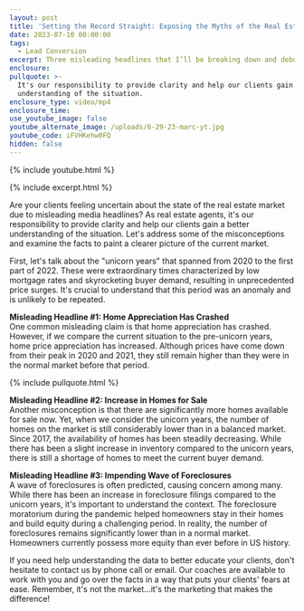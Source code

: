 ```yaml
---
layout: post
title: 'Setting the Record Straight: Exposing the Myths of the Real Estate Industry'
date: 2023-07-10 00:00:00
tags:
  - Lead Conversion
excerpt: Three misleading headlines that I’ll be breaking down and debunking.
enclosure:
pullquote: >-
  It's our responsibility to provide clarity and help our clients gain a better
  understanding of the situation.
enclosure_type: video/mp4
enclosure_time:
use_youtube_image: false
youtube_alternate_image: /uploads/6-29-23-marc-yt.jpg
youtube_code: iFVHKehw0FQ
hidden: false
---
```

{% include youtube.html %}

{% include excerpt.html %}

Are your clients feeling uncertain about the state of the real estate market due to misleading media headlines? As real estate agents, it's our responsibility to provide clarity and help our clients gain a better understanding of the situation. Let's address some of the misconceptions and examine the facts to paint a clearer picture of the current market.

First, let's talk about the "unicorn years" that spanned from 2020 to the first part of 2022. These were extraordinary times characterized by low mortgage rates and skyrocketing buyer demand, resulting in unprecedented price surges. It's crucial to understand that this period was an anomaly and is unlikely to be repeated.

**Misleading Headline \#1: Home Appreciation Has Crashed**<br>One common misleading claim is that home appreciation has crashed. However, if we compare the current situation to the pre-unicorn years, home price appreciation has increased. Although prices have come down from their peak in 2020 and 2021, they still remain higher than they were in the normal market before that period.

{% include pullquote.html %}

**Misleading Headline \#2: Increase in Homes for Sale**<br>Another misconception is that there are significantly more homes available for sale now. Yet, when we consider the unicorn years, the number of homes on the market is still considerably lower than in a balanced market. Since 2017, the availability of homes has been steadily decreasing. While there has been a slight increase in inventory compared to the unicorn years, there is still a shortage of homes to meet the current buyer demand.

**Misleading Headline \#3: Impending Wave of Foreclosures**<br>A wave of foreclosures is often predicted, causing concern among many. While there has been an increase in foreclosure filings compared to the unicorn years, it's important to understand the context. The foreclosure moratorium during the pandemic helped homeowners stay in their homes and build equity during a challenging period. In reality, the number of foreclosures remains significantly lower than in a normal market. Homeowners currently possess more equity than ever before in US history.

If you need help understanding the data to better educate your clients, don't hesitate to contact us by phone call or email. Our coaches are available to work with you and go over the facts in a way that puts your clients' fears at ease. Remember, it's not the market…it's the marketing that makes the difference!